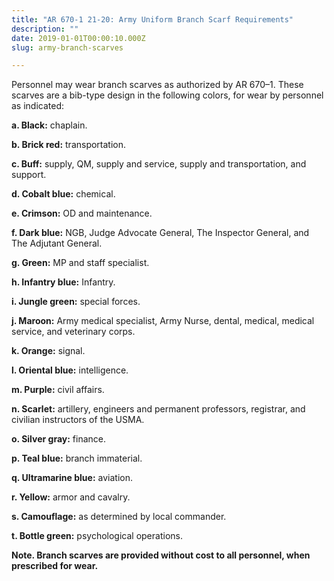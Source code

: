 ```yaml
---
title: "AR 670-1 21-20: Army Uniform Branch Scarf Requirements"
description: ""
date: 2019-01-01T00:00:10.000Z
slug: army-branch-scarves

---
```


Personnel may wear branch scarves as authorized by AR 670–1. These scarves are a bib-type design in the following colors, for wear by personnel as indicated:

<strong>a. Black:</strong> chaplain.

<strong>b. Brick red:</strong> transportation.

<strong>c. Buff:</strong> supply, QM, supply and service, supply and transportation, and support.

<strong>d. Cobalt blue:</strong> chemical.

<strong>e. Crimson:</strong> OD and maintenance.

<strong>f. Dark blue:</strong> NGB, Judge Advocate General, The Inspector General, and The Adjutant General.

<strong>g. Green:</strong> MP and staff specialist.

<strong>h. Infantry blue:</strong> Infantry.

<strong>i. Jungle green:</strong> special forces.

<strong>j. Maroon:</strong> Army medical specialist, Army Nurse, dental, medical, medical service, and veterinary corps.

<strong>k. Orange:</strong> signal.

<strong>l. Oriental blue:</strong> intelligence.

<strong>m. Purple:</strong> civil affairs.

<strong>n. Scarlet:</strong> artillery, engineers and permanent professors, registrar, and civilian instructors of the USMA.

<strong>o. Silver gray:</strong> finance.

<strong>p. Teal blue:</strong> branch immaterial.

<strong>q. Ultramarine blue:</strong> aviation.

<strong>r. Yellow:</strong> armor and cavalry.

<strong>s. Camouflage:</strong> as determined by local commander.

<strong>t. Bottle green:</strong> psychological operations.

<strong>Note. Branch scarves are provided without cost to all personnel, when prescribed for wear.</strong>
